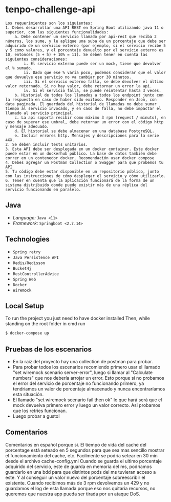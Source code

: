 # tenpo-challenge-api

```
Los requerimientos son los siguientes:
1. Debes desarrollar una API REST en Spring Boot utilizando java 11 o superior, con las siguientes funcionalidades:
    a. Debe contener un servicio llamado por api-rest que reciba 2 números, los sume, y le aplique una suba de un porcentaje que debe ser adquirido de un servicio externo (por ejemplo, si el servicio recibe 5 y 5 como valores, y el porcentaje devuelto por el servicio externo es 10, entonces (5 + 5) + 10% = 11). Se deben tener en cuenta las siguientes consideraciones:
        i. El servicio externo puede ser un mock, tiene que devolver el % sumado.
        ii. Dado que ese % varía poco, podemos considerar que el valor que devuelve ese servicio no va cambiar por 30 minutos.
        iii. Si el servicio externo falla, se debe devolver el último valor retornado. Si no hay valor, debe retornar un error la api.
        iv. Si el servicio falla, se puede reintentar hasta 3 veces.
    b. Historial de todos los llamados a todos los endpoint junto con la respuesta en caso de haber sido exitoso. Responder en Json, con data paginada. El guardado del historial de llamadas no debe sumar tiempo al servicio invocado, y en caso de falla, no debe impactar el llamado al servicio principal.
    c. La api soporta recibir como máximo 3 rpm (request / minuto), en caso de superar ese umbral, debe retornar un error con el código http y mensaje adecuado.
    d. El historial se debe almacenar en una database PostgreSQL.
    e. Incluir errores http. Mensajes y descripciones para la serie 4XX.
2. Se deben incluir tests unitarios.
3. Esta API debe ser desplegada en un docker container. Este docker puede estar en un dockerhub público. La base de datos también debe correr en un contenedor docker. Recomendación usar docker compose
4. Debes agregar un Postman Collection o Swagger para que probemos tu API
5. Tu código debe estar disponible en un repositorio público, junto con las instrucciones de cómo desplegar el servicio y cómo utilizarlo.
6. Tener en cuenta que la aplicación funcionará de la forma de un sistema distribuido donde puede existir más de una réplica del servicio funcionando en paralelo.
```

## Java

- _Language:_ `Java <11>`
- _Framework:_ `Springboot <2.7.14>`

## Technologies

- `Spring retry`
- `Java Persistence API`
- `Redis/Redisson`
- `Bucket4j`
- `RestControllerAdvice`
- `Spring Web`
- `Docker`
- `Wiremock`

## Local Setup

To run the project you just need to have docker installed
Then, while standing on the root folder in cmd run 
```bash
$ docker-compose up
```

## Pruebas de los escenarios
- En la raiz del proyecto hay una collection de postman para probar.
- Para probar todos los escenarios recomiendo primero usar el llamado "set wiremock scenario server-error", luego si llamar al "Calculate numbers" que nos debería arrojar un error. Esto porque si no probamos el error del servicio de porcentaje no funcionando primero, ya tendriamos un valor de porcentaje almacenado y nunca encontraríamos esta situación.
- El llamado "set wiremock scenario fail then ok" lo que hará será que el mock devuelva primero error y luego un valor correcto. Asi probamos que los retries funcionan.
- Luego probar a gusto!

## Comentarios
Comentarios en español porque si.
El tiempo de vida del cache del porcentage está seteado en 5 segundos para que sea mas sencillo mostrar el funcionamiento del cache, etc.
Facilmente se podría setear en 30 min desde el archivo cache-config.yml
Cuando se guarda el ultimo porcentaje adquirido del servicio, este de guarda en memoria del ms, podríamos guardarlo en una bdd para que distintos pods del ms tuvieran acceso a este. Y al conseguir un valor nuevo del porcentaje sobreescribir el existente.
Cuando recibimos más de 3 rpm devolvemos un 429 y no guardamos el log de esta llamada porque eso nos quitaria recursos, no queremos que nuestra app pueda ser tirada por un ataque DoS.
